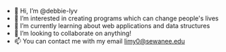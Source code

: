 - 👋 Hi, I’m @debbie-lyv
- 👀 I’m interested in creating programs which can change people's lives
- 🌱 I’m currently learning about web applications and data structures 
- 💞️ I’m looking to collaborate on anything!
- 📫 You can contact me with my email limy0@sewanee.edu

<!---
debbie-lyv/debbie-lyv is a ✨ special ✨ repository because its `README.md` (this file) appears on your GitHub profile.
You can click the Preview link to take a look at your changes.
--->
